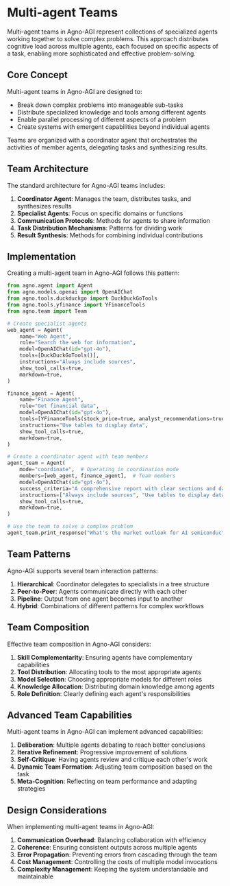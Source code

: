 # Multi-agent Teams

Multi-agent teams in Agno-AGI represent collections of specialized agents working together to solve complex problems. This approach distributes cognitive load across multiple agents, each focused on specific aspects of a task, enabling more sophisticated and effective problem-solving.

## Core Concept

Multi-agent teams in Agno-AGI are designed to:
- Break down complex problems into manageable sub-tasks
- Distribute specialized knowledge and tools among different agents
- Enable parallel processing of different aspects of a problem
- Create systems with emergent capabilities beyond individual agents

Teams are organized with a coordinator agent that orchestrates the activities of member agents, delegating tasks and synthesizing results.

## Team Architecture

The standard architecture for Agno-AGI teams includes:

1. **Coordinator Agent**: Manages the team, distributes tasks, and synthesizes results
2. **Specialist Agents**: Focus on specific domains or functions
3. **Communication Protocols**: Methods for agents to share information
4. **Task Distribution Mechanisms**: Patterns for dividing work
5. **Result Synthesis**: Methods for combining individual contributions

## Implementation

Creating a multi-agent team in Agno-AGI follows this pattern:

```python
from agno.agent import Agent
from agno.models.openai import OpenAIChat
from agno.tools.duckduckgo import DuckDuckGoTools
from agno.tools.yfinance import YFinanceTools
from agno.team import Team

# Create specialist agents
web_agent = Agent(
    name="Web Agent",
    role="Search the web for information",
    model=OpenAIChat(id="gpt-4o"),
    tools=[DuckDuckGoTools()],
    instructions="Always include sources",
    show_tool_calls=true,
    markdown=true,
)

finance_agent = Agent(
    name="Finance Agent",
    role="Get financial data",
    model=OpenAIChat(id="gpt-4o"),
    tools=[YFinanceTools(stock_price=true, analyst_recommendations=true)],
    instructions="Use tables to display data",
    show_tool_calls=true,
    markdown=true,
)

# Create a coordinator agent with team members
agent_team = Agent(
    mode="coordinate",  # Operating in coordination mode
    members=[web_agent, finance_agent],  # Team members
    model=OpenAIChat(id="gpt-4o"),
    success_criteria="A comprehensive report with clear sections and data-driven insights.",
    instructions=["Always include sources", "Use tables to display data"],
    show_tool_calls=true,
    markdown=true,
)

# Use the team to solve a complex problem
agent_team.print_response("What's the market outlook for AI semiconductor companies?", stream=true)
```

## Team Patterns

Agno-AGI supports several team interaction patterns:

1. **Hierarchical**: Coordinator delegates to specialists in a tree structure
2. **Peer-to-Peer**: Agents communicate directly with each other
3. **Pipeline**: Output from one agent becomes input to another
4. **Hybrid**: Combinations of different patterns for complex workflows

## Team Composition

Effective team composition in Agno-AGI considers:

1. **Skill Complementarity**: Ensuring agents have complementary capabilities
2. **Tool Distribution**: Allocating tools to the most appropriate agents
3. **Model Selection**: Choosing appropriate models for different roles
4. **Knowledge Allocation**: Distributing domain knowledge among agents
5. **Role Definition**: Clearly defining each agent's responsibilities

## Advanced Team Capabilities

Multi-agent teams in Agno-AGI can implement advanced capabilities:

1. **Deliberation**: Multiple agents debating to reach better conclusions
2. **Iterative Refinement**: Progressive improvement of solutions
3. **Self-Critique**: Having agents review and critique each other's work
4. **Dynamic Team Formation**: Adjusting team composition based on the task
5. **Meta-Cognition**: Reflecting on team performance and adapting strategies

## Design Considerations

When implementing multi-agent teams in Agno-AGI:

1. **Communication Overhead**: Balancing collaboration with efficiency
2. **Coherence**: Ensuring consistent outputs across multiple agents
3. **Error Propagation**: Preventing errors from cascading through the team
4. **Cost Management**: Controlling the costs of multiple model invocations
5. **Complexity Management**: Keeping the system understandable and maintainable